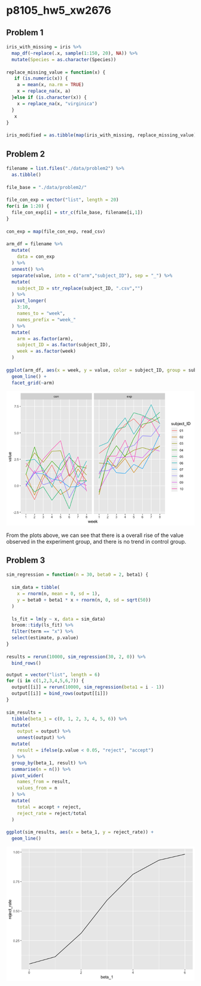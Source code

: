 p8105\_hw5\_xw2676
================

## Problem 1

``` r
iris_with_missing = iris %>% 
  map_df(~replace(.x, sample(1:150, 20), NA)) %>%
  mutate(Species = as.character(Species)) 

replace_missing_value = function(x) {
   if (is.numeric(x)) {
    a = mean(x, na.rm = TRUE)
    x = replace_na(x, a)
  }else if (is.character(x)) {
    x = replace_na(x, "virginica")
  }
   x
}

iris_modified = as.tibble(map(iris_with_missing, replace_missing_value))
```

## Problem 2

``` r
filename = list.files("./data/problem2") %>% 
  as.tibble() 

file_base = "./data/problem2/"

file_con_exp = vector("list", length = 20)
for(i in 1:20) {
  file_con_exp[i] = str_c(file_base, filename[i,1])
}

con_exp = map(file_con_exp, read_csv)

arm_df = filename %>% 
  mutate(
    data = con_exp
  ) %>% 
  unnest() %>% 
  separate(value, into = c("arm","subject_ID"), sep = "_") %>% 
  mutate(
    subject_ID = str_replace(subject_ID, ".csv","")
  ) %>% 
  pivot_longer(
    3:10,
    names_to = "week",
    names_prefix = "week_"
  ) %>% 
  mutate(
    arm = as.factor(arm),
    subject_ID = as.factor(subject_ID),
    week = as.factor(week)
  )

ggplot(arm_df, aes(x = week, y = value, color = subject_ID, group = subject_ID)) +
  geom_line() +
  facet_grid(~arm)
```

![](hw5_xw2676_files/figure-gfm/unnamed-chunk-2-1.png)<!-- -->

From the plots above, we can see that there is a overall rise of the
value observed in the experiment group, and there is no trend in control
group.

## Problem 3

``` r
sim_regression = function(n = 30, beta0 = 2, beta1) {
  
  sim_data = tibble(
    x = rnorm(n, mean = 0, sd = 1),
    y = beta0 + beta1 * x + rnorm(n, 0, sd = sqrt(50))
  )
  
  ls_fit = lm(y ~ x, data = sim_data)
  broom::tidy(ls_fit) %>% 
  filter(term == "x") %>% 
  select(estimate, p.value)
}

results = rerun(10000, sim_regression(30, 2, 0)) %>% 
  bind_rows()
```

``` r
output = vector("list", length = 6)
for (i in c(1,2,3,4,5,6,7)) {
  output[[i]] = rerun(10000, sim_regression(beta1 = i - 1))
  output[[i]] = bind_rows(output[[i]])
}

sim_results = 
  tibble(beta_1 = c(0, 1, 2, 3, 4, 5, 6)) %>% 
  mutate(
    output = output) %>% 
    unnest(output) %>% 
  mutate(
    result = ifelse(p.value < 0.05, "reject", "accept")
  ) %>% 
  group_by(beta_1, result) %>% 
  summarise(n = n()) %>% 
  pivot_wider(
    names_from = result,
    values_from = n
  ) %>% 
  mutate(
    total = accept + reject,
    reject_rate = reject/total
  )

ggplot(sim_results, aes(x = beta_1, y = reject_rate)) +
  geom_line()
```

![](hw5_xw2676_files/figure-gfm/unnamed-chunk-4-1.png)<!-- -->

